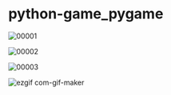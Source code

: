 # python-game_pygame

![00001](https://user-images.githubusercontent.com/58718316/190403020-b9f2f617-6b38-476e-954b-1a0c9f6e9c4d.PNG)

![00002](https://user-images.githubusercontent.com/58718316/190403026-85e679d5-f106-4e1c-96b1-6e13c86f7678.PNG)

![00003](https://user-images.githubusercontent.com/58718316/190403036-00fdd98b-23f9-4219-9e6a-2a6ab31cf1c4.PNG)

![ezgif com-gif-maker](https://user-images.githubusercontent.com/58718316/190403047-967a99c9-cd3b-4b09-a198-e6340073d47b.gif)
